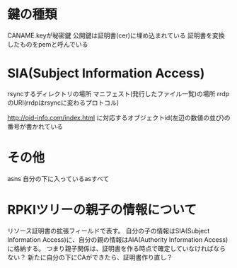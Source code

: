 # 鍵の種類

CANAME.keyが秘密鍵
公開鍵は証明書(cer)に埋め込まれている
証明書を変換したものをpemと呼んでいる


# SIA(Subject Information Access)

rsyncするディレクトリの場所
マニフェスト(発行したファイル一覧)の場所
rrdpのURI(rrdpはrsyncに変わるプロトコル)

http://oid-info.com/index.html
に対応するオブジェクトid(左辺の数値の並び)の番号が書かれている


# その他

asns
自分の下に入っているasすべて

# RPKIツリーの親子の情報について
リソース証明書の拡張フィールドで表す。
自分の子の情報はSIA(Subject Information Access)に、自分の親の情報はAIA(Authority Information Access)に格納する。
つまり親子関係は、証明書を作る時点で確定していなければならない？
新たに自分の下にCAができたら、証明書作り直し？
